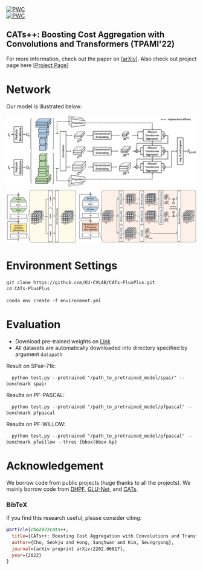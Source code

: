 [![PWC](https://img.shields.io/endpoint.svg?url=https://paperswithcode.com/badge/cats-boosting-cost-aggregation-with/semantic-correspondence-on-pf-pascal)](https://paperswithcode.com/sota/semantic-correspondence-on-pf-pascal?p=cats-boosting-cost-aggregation-with)
<br>
[![PWC](https://img.shields.io/endpoint.svg?url=https://paperswithcode.com/badge/cats-boosting-cost-aggregation-with/semantic-correspondence-on-spair-71k)](https://paperswithcode.com/sota/semantic-correspondence-on-spair-71k?p=cats-boosting-cost-aggregation-with)

## CATs++: Boosting Cost Aggregation with Convolutions and Transformers (TPAMI'22)
For more information, check out the paper on [[arXiv](https://arxiv.org/abs/2202.06817)]. Also check out project page here [[Project Page](https://ku-cvlab.github.io/CATs-PlusPlus-Project-Page/)]

# Network

Our model is illustrated below:

![Figure of Architecture](/images/ARCH1.png)
![Figure of Architecture](/images/ARCH2.png)

# Environment Settings
```
git clone https://github.com/KU-CVLAB/CATs-PlusPlus.git
cd CATs-PlusPlus

conda env create -f environment.yml
```

# Evaluation
- Download pre-trained weights on [Link](https://drive.google.com/drive/folders/1pisfmn5VCNYQqYDXN7uMfX5X3CunnMVk?usp=sharing)
- All datasets are automatically downloaded into directory specified by argument `datapath`

Result on SPair-71k:

      python test.py --pretrained "/path_to_pretrained_model/spair" --benchmark spair

Results on PF-PASCAL:

      python test.py --pretrained "/path_to_pretrained_model/pfpascal" --benchmark pfpascal

Results on PF-WILLOW:

      python test.py --pretrained "/path_to_pretrained_model/pfpascal" --benchmark pfwillow --thres {bbox|bbox-kp}

# Acknowledgement <a name="Acknowledgement"></a>

We borrow code from public projects (huge thanks to all the projects). We mainly borrow code from  [DHPF](https://github.com/juhongm999/dhpf), [GLU-Net](https://github.com/PruneTruong/GLU-Net), and [CATs](https://github.com/SunghwanHong/Cost-Aggregation-transformers). 
### BibTeX
If you find this research useful, please consider citing:
````BibTeX
@article{cho2022cats++,
  title={CATs++: Boosting Cost Aggregation with Convolutions and Transformers},
  author={Cho, Seokju and Hong, Sunghwan and Kim, Seungryong},
  journal={arXiv preprint arXiv:2202.06817},
  year={2022}
}
````
